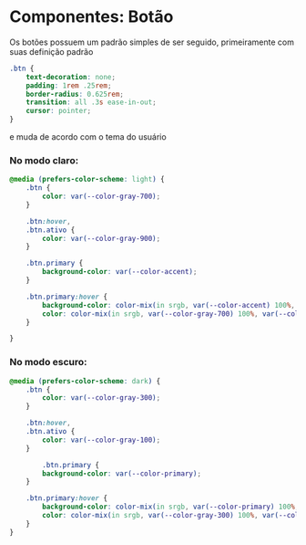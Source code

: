 # Componentes: Botão

Os botões possuem um padrão simples de ser seguido, primeiramente com suas definição padrão

```css
.btn {
    text-decoration: none;
    padding: 1rem .25rem;
    border-radius: 0.625rem;
    transition: all .3s ease-in-out;
    cursor: pointer;
}
```
e muda de acordo com o tema do usuário

### No modo claro:

```css
@media (prefers-color-scheme: light) {
    .btn {
        color: var(--color-gray-700);
    }

    .btn:hover,
    .btn.ativo {
        color: var(--color-gray-900);
    }

    .btn.primary {
        background-color: var(--color-accent);
    }

    .btn.primary:hover {
        background-color: color-mix(in srgb, var(--color-accent) 100%, var(--color-gray-100) 20%);
        color: color-mix(in srgb, var(--color-gray-700) 100%, var(--color-gray-100) 20%);
    }

}
```

### No modo escuro:

```css
@media (prefers-color-scheme: dark) {
    .btn {
        color: var(--color-gray-300);
    }

    .btn:hover,
    .btn.ativo {
        color: var(--color-gray-100);
    }

        .btn.primary {
        background-color: var(--color-primary);
    }

    .btn.primary:hover {
        background-color: color-mix(in srgb, var(--color-primary) 100%, var(--color-gray-900) 20%);
        color: color-mix(in srgb, var(--color-gray-300) 100%, var(--color-gray-900) 20%);
    }
}
```
